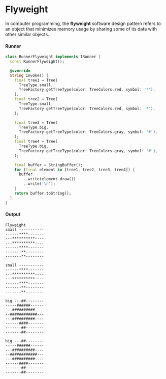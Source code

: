 Flyweight
===

In computer programming, the **flyweight** software design pattern refers to an object that
minimizes memory usage by sharing some of its data with other similar objects.

#### Runner

```dart
class RunnerFlyweight implements IRunner {
  const RunnerFlyweight();

  @override
  String invoke() {
    final tree1 = Tree(
      TreeType.small,
      TreeFactory.getTreeType(color: TreeColors.red, symbol: '*'),
    );
    final tree2 = Tree(
      TreeType.small,
      TreeFactory.getTreeType(color: TreeColors.red, symbol: '*'),
    );

    final tree3 = Tree(
      TreeType.big,
      TreeFactory.getTreeType(color: TreeColors.gray, symbol: '#'),
    );
    final tree4 = Tree(
      TreeType.big,
      TreeFactory.getTreeType(color: TreeColors.gray, symbol: '#'),
    );

    final buffer = StringBuffer();
    for (final element in [tree1, tree2, tree3, tree4]) {
      buffer
        ..write(element.draw())
        ..write('\n');
    }
    return buffer.toString();
  }
}
```

#### Output

```shell
Flyweight
small -----------
------****-------
---**********----
---**********----
------****-------
-------**--------
-------**--------

small -----------
------****-------
---**********----
---**********----
------****-------
-------**--------
-------**--------

big ---##--------
-----######------
---##########----
--############---
---##########----
------####-------
-------##--------
-------##--------

big ---##--------
-----######------
---##########----
--############---
---##########----
------####-------
-------##--------
-------##--------
```